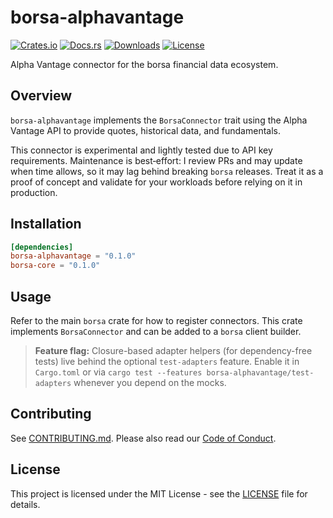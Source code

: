 # borsa-alphavantage

[![Crates.io](https://img.shields.io/crates/v/borsa-alphavantage)](https://crates.io/crates/borsa-alphavantage)
[![Docs.rs](https://docs.rs/borsa-alphavantage/badge.svg)](https://docs.rs/borsa-alphavantage)
[![Downloads](https://img.shields.io/crates/d/borsa-alphavantage)](https://crates.io/crates/borsa-alphavantage)
[![License](https://img.shields.io/crates/l/borsa-alphavantage)](https://crates.io/crates/borsa-alphavantage)

Alpha Vantage connector for the borsa financial data ecosystem.

## Overview

`borsa-alphavantage` implements the `BorsaConnector` trait using the Alpha Vantage API to provide quotes, historical data, and fundamentals.

This connector is experimental and lightly tested due to API key requirements. Maintenance is best‑effort: I review PRs and may update when time allows, so it may lag behind breaking `borsa` releases. Treat it as a proof of concept and validate for your workloads before relying on it in production.

## Installation

```toml
[dependencies]
borsa-alphavantage = "0.1.0"
borsa-core = "0.1.0"
```

## Usage

Refer to the main `borsa` crate for how to register connectors. This crate implements `BorsaConnector` and can be added to a `borsa` client builder.

> **Feature flag:** Closure-based adapter helpers (for dependency-free tests) live behind the
> optional `test-adapters` feature. Enable it in `Cargo.toml` or via
> `cargo test --features borsa-alphavantage/test-adapters` whenever you depend on the mocks.

## Contributing

See [CONTRIBUTING.md](CONTRIBUTING.md). Please also read our [Code of Conduct](CODE_OF_CONDUCT.md).

## License

This project is licensed under the MIT License - see the [LICENSE](LICENSE) file for details.
